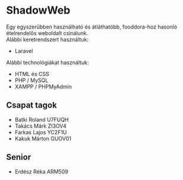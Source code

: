 # ShadowWeb

Egy egyszerűbben használható és átláthatóbb, fooddora-hoz hasonló ételrendelős weboldalt csinálunk.  
Alábbi keretrendszert használtuk:

+ Laravel

Alábbi technológiákat használtuk:

+ HTML és CSS
+ PHP / MySQL 
+ XAMPP / PHPMyAdmin

## Csapat tagok

+ Batki Roland U7FUQH
+ Takács Márk ZI3OV4
+ Farkas Lajos YC2F1U
+ Kakuk Márton GUOV01

## Senior

+ Erdész Réka ARM509
